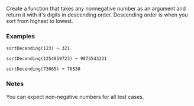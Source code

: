 Create a function that takes any nonnegative number as an argument and return it with it's digits in descending order. Descending order is when you sort from highest to lowest.


### Examples ###
    sortDecending(123) ➞ 321

    sortDecending(1254859723) ➞ 9875543221

    sortDecending(73065) ➞ 76530


### Notes ###
You can expect non-negative numbers for all test cases.